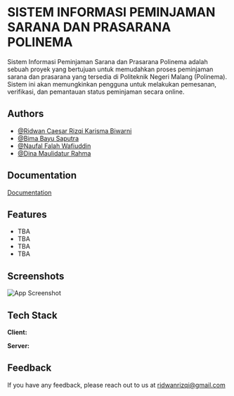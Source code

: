 # SISTEM INFORMASI PEMINJAMAN SARANA DAN PRASARANA POLINEMA

Sistem Informasi Peminjaman Sarana dan Prasarana Polinema adalah sebuah proyek yang bertujuan untuk memudahkan proses peminjaman sarana dan prasarana yang tersedia di Politeknik Negeri Malang (Polinema). Sistem ini akan memungkinkan pengguna untuk melakukan pemesanan, verifikasi, dan pemantauan status peminjaman secara online.



## Authors

- [@Ridwan Caesar Rizqi Karisma Biwarni ](https://github.com/RidwanRizqi)
- [@Bima Bayu Saputra](https://github.com/BimaBayuUWUUU)
- [@Naufal Falah Wafiuddin](https://github.com/NFalah25)
- [@Dina Maulidatur Rahma](https://github.com/dinamrahma25)



## Documentation

[Documentation](https://linktodocumentation)


## Features

- TBA
- TBA
- TBA
- TBA


## Screenshots

![App Screenshot](https://via.placeholder.com/468x300?text=App+Screenshot+Here)

## Tech Stack

**Client:**

**Server:**


## Feedback

If you have any feedback, please reach out to us at ridwanrizqi@gmail.com
